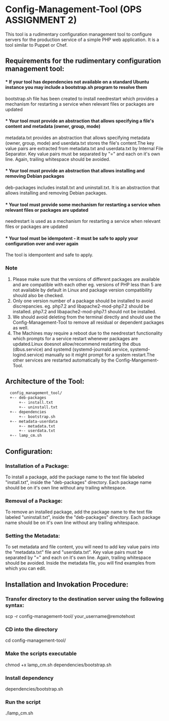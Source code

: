 # Config-Management-Tool (OPS ASSIGNMENT 2)

This tool is a rudimentary configuration management tool to configure servers for the production service of a simple PHP web application. It is a tool similar to Puppet or Chef.

## Requirements for the rudimentary configuration management tool:

#### * If your tool has dependencies not available on a standard Ubuntu instance you may include a bootstrap.sh program to resolve them

bootstrap.sh file has been created to install needrestart which provides a mechanism for restarting a service when relevant files or packages are updated

#### * Your tool must provide an abstraction that allows specifying a file's content and metadata (owner, group, mode)

metadata.txt provides an abstraction that allows specifying metadata (owner, group, mode) and userdata.txt stores the file's content.The key value pairs are extracted from metadata.txt and userdata.txt by Internal File Separator. Key value pairs must be separated by "=" and each on it's own line. Again, trailing whitespace should be avoided.

#### * Your tool must provide an abstraction that allows installing and removing Debian packages

deb-packages includes install.txt and uninstall.txt. It is an abstraction that allows installing and removing Debian packages.

#### * Your tool must provide some mechanism for restarting a service when relevant files or packages are updated

needrestart is used as a mechanism for restarting a service when relevant files or packages are updated

#### * Your tool must be idempotent - it must be safe to apply your configuration over and over again

The tool is idempontent and safe to apply. 

### Note
1. Please make sure that the versions of different packages are available and are compatible with each other eg. versions of PHP less than 5 are not available by default in Linux and package version compatibility should also be checked.
2. Only one version number of a package should be installed to avoid discrepancies. eg. php7.2 and libapache2-mod-php7.2 should be installed.                    php7.2 and libapache2-mod-php7.1 should not be installed. 
3. We should avoid deleting from the terminal directly and should use the Config-Management-Tool to remove all residual or dependent packages as well.
4. The Machines may require a reboot due to the needrestart functionality which prompts for a service restart whenever packages are updated.Linux doesnot allow/recommend restarting the dbus (dbus.service) and systemd (systemd-journald.service, systemd-logind.service) manually so it might prompt for a system restart.The other services are restarted automatically by the Config-Mangement-Tool.

## Architecture of the Tool:

``` bash
  config_management_tool/
  +-- deb-packages
      +-- install.txt
      +-- uninstall.txt
  +-- dependencies
      +-- bootstrap.sh
  +-- metadata-userdata
      +-- metadata.txt
      +-- userdata.txt
  +-- lamp_cm.sh

```
      
## Configuration:

### Installation of a Package:
To install a package, add the package name to the text file labeled "install.txt", inside the "deb-packages" directory. Each package name should be on it's own line without any trailing whitespace.

### Removal of a Package:
To remove an installed package, add the package name to the text file labeled "uninstall.txt", inside the "deb-packages" directory. Each package name should be on it's own line without any trailing whitespace.

### Setting the Metadata:
To set metadata and file content, you will need to add key value pairs into the "metadata.txt" file and "userdata.txt". Key value pairs must be separated by "=" and each on it's own line. Again, trailing whitespace should be avoided. Inside the metadata file, you will find examples from which you can edit.

## Installation and Invokation Procedure:

### Transfer directory to the destination server using the following syntax:
scp -r config-management-tool/ your_username@remotehost
### CD into the directory
cd config-management-tool/
### Make the scripts executable
chmod +x lamp_cm.sh dependencies/bootstrap.sh
### Install dependency
dependencies/bootstrap.sh
### Run the script
./lamp_cm.sh
 
